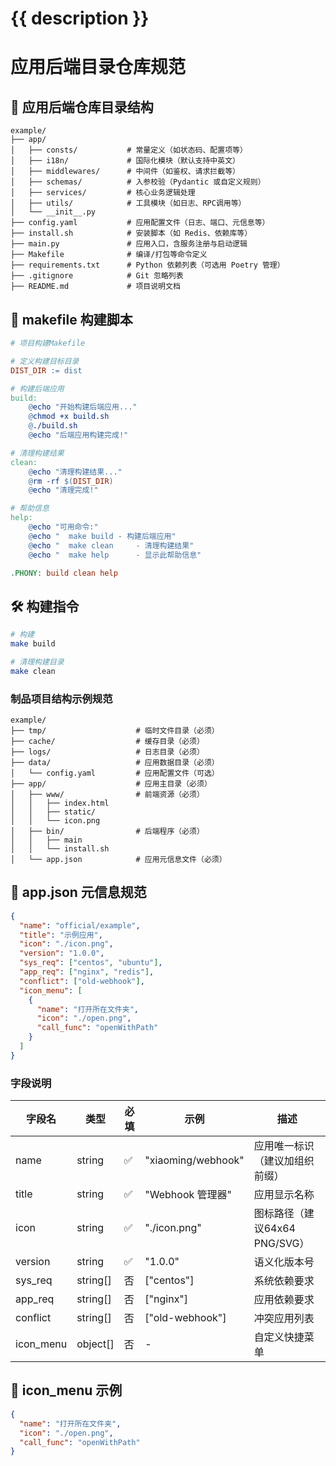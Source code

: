 # {{ description }}


# 应用后端目录仓库规范

## 📁 应用后端仓库目录结构

```text
example/
├── app/
│   ├── consts/           # 常量定义（如状态码、配置项等）
│   ├── i18n/             # 国际化模块（默认支持中英文）
│   ├── middlewares/      # 中间件（如鉴权、请求拦截等）
│   ├── schemas/          # 入参校验（Pydantic 或自定义规则）
│   ├── services/         # 核心业务逻辑处理
│   ├── utils/            # 工具模块（如日志、RPC调用等）
│   └── __init__.py
├── config.yaml           # 应用配置文件（日志、端口、元信息等）
├── install.sh            # 安装脚本（如 Redis、依赖库等）
├── main.py               # 应用入口，含服务注册与启动逻辑
├── Makefile              # 编译/打包等命令定义
├── requirements.txt      # Python 依赖列表（可选用 Poetry 管理）
├── .gitignore            # Git 忽略列表
├── README.md             # 项目说明文档
```
## 📁 makefile 构建脚本

```makefile
# 项目构建Makefile

# 定义构建目标目录
DIST_DIR := dist

# 构建后端应用
build:
	@echo "开始构建后端应用..."
	@chmod +x build.sh
	@./build.sh
	@echo "后端应用构建完成!"

# 清理构建结果
clean:
	@echo "清理构建结果..."
	@rm -rf $(DIST_DIR)
	@echo "清理完成!"

# 帮助信息
help:
	@echo "可用命令:"
	@echo "  make build - 构建后端应用"
	@echo "  make clean     - 清理构建结果"
	@echo "  make help      - 显示此帮助信息"

.PHONY: build clean help
```

## 🛠️ 构建指令

```bash
# 构建
make build

# 清理构建目录
make clean
```


### 制品项目结构示例规范

```text
example/
├── tmp/                    # 临时文件目录（必须）
├── cache/                  # 缓存目录（必须）
├── logs/                   # 日志目录（必须）
├── data/                   # 应用数据目录（必须）
│   └── config.yaml         # 应用配置文件（可选）
├── app/                    # 应用主目录（必须）
│   ├── www/                # 前端资源（必须）
│   │   ├── index.html
│   │   ├── static/
│   │   └── icon.png
│   ├── bin/                # 后端程序（必须）
│   │   ├── main
│   │   └── install.sh
│   └── app.json            # 应用元信息文件（必须）
```

## 🧾 app.json 元信息规范

```json
{
  "name": "official/example",
  "title": "示例应用",
  "icon": "./icon.png",
  "version": "1.0.0",
  "sys_req": ["centos", "ubuntu"],
  "app_req": ["nginx", "redis"],
  "conflict": ["old-webhook"],
  "icon_menu": [
    {
      "name": "打开所在文件夹",
      "icon": "./open.png",
      "call_func": "openWithPath"
    }
  ]
}
```

### 字段说明

| 字段名 | 类型 | 必填 | 示例 | 描述 |
|--------|------|------|------|------|
| name | string | ✅ | "xiaoming/webhook" | 应用唯一标识（建议加组织前缀） |
| title | string | ✅ | "Webhook 管理器" | 应用显示名称 |
| icon | string | ✅ | "./icon.png" | 图标路径（建议64x64 PNG/SVG） |
| version | string | ✅ | "1.0.0" | 语义化版本号 |
| sys_req | string[] | 否 | ["centos"] | 系统依赖要求 |
| app_req | string[] | 否 | ["nginx"] | 应用依赖要求 |
| conflict | string[] | 否 | ["old-webhook"] | 冲突应用列表 |
| icon_menu | object[] | 否 | - | 自定义快捷菜单 |

## 🧩 icon_menu 示例

```json
{
  "name": "打开所在文件夹",
  "icon": "./open.png",
  "call_func": "openWithPath"
}
```
